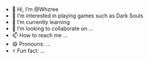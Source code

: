 - 👋 Hi, I’m @Whzree
- 👀 I’m interested in playing games such as Dark Souls
- 🌱 I’m currently learning 
- 💞️ I’m looking to collaborate on ...
- 📫 How to reach me ...
- 😄 Pronouns: ...
- ⚡ Fun fact: ...

<!---
Whzree/Whzree is a ✨ special ✨ repository because its `README.md` (this file) appears on your GitHub profile.
You can click the Preview link to take a look at your changes.
--->
